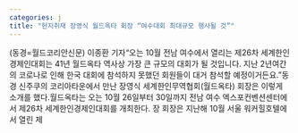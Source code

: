 ```yaml
---
categories: j
title: "현지취재 장영식 월드옥타 회장 “여수대회 최대규모 행사될 것”"
---
```

(동경=월드코리안신문) 이종환 기자&ldquo;오는 10월 전남 여수에서 열리는 제26차 세계한인경제인대회는 41년 월드옥타 역사상 가장 큰 규모의 대회가 될 것입니다. 지난 2년여간의 코로나로 인해 한국 대회에 참석하지 못했던 회원들이 대거 참석할 예정이거든요.&rdquo;동경 신주쿠의 코리아타운에서 만난 장영식 세계한인무역협회(월드옥타) 회장은 이렇게 소개를 했다.월드옥타는 오는 10월 26일부터 30일까지 전남 여수 엑스포컨벤션센터에서 제26차 세계한인경제인대회를 개최한다. 장 회장은 지난해 10월 서울 워커힐호텔에서 열린 제